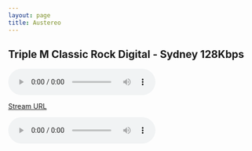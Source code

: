 ```yaml
---
layout: page
title: Austereo
---
```


## Triple M Classic Rock Digital - Sydney 128Kbps

<!--Simplest syntax-->
<audio src="https://wz2liw.scahw.com.au/live/2classicrock_128.stream/playlist.m3u8" type="audio/mpeg" controls>
  I'm sorry. You're browser doesn't support HTML5 <code>audio</code>.
</audio>

[Stream URL](https://wz2liw.scahw.com.au/live/2classicrock_128.stream/playlist.m3u8)

<script>
    if (Hls.isSupported()) {
      var audio = document.getElementById('audioPlayer');
      var hls = new Hls();
      
      hls.loadSource('https://wz2liw.scahw.com.au/live/2classicrock_128.stream/playlist.m3u8'); // Provide the path to your .m3u8 file
      hls.attachMedia(audio);
      hls.on(Hls.Events.MANIFEST_PARSED, function() {
        audio.play(); // Start playback once the manifest is parsed
      });
    }
    else if (audio.canPlayType('application/vnd.apple.mpegurl')) {
      audio.src = 'https://wz2liw.scahw.com.au/live/2classicrock_128.stream/playlist.m3u8'; // Fallback for Safari
      audio.addEventListener('loadedmetadata', function() {
        audio.play(); // Start playback once metadata is loaded
      });
    }
  </script>

  <audio controls>
    <source src="https://wz2liw.scahw.com.au/live/2classicrock_128.stream/playlist.m3u8" type="application/x-mpegURL">
  </audio>